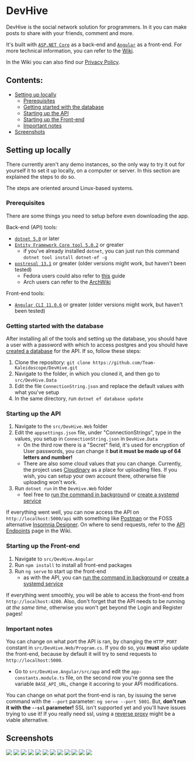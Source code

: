 # DevHive

DevHive is the social network solution for programmers. In it you can make posts to share with your friends, comment and more.

It's built with [`ASP.NET Core`](https://docs.microsoft.com/en-us/aspnet/core/introduction-to-aspnet-core?view=aspnetcore-5.0) as a back-end and [`Angular`](https://angular.io/) as a front-end. For more technical information, you can refer to the [Wiki](https://github.com/Team-Kaleidoscope/DevHive/wiki).

In the Wiki you can also find our [Privacy Policy](https://github.com/Team-Kaleidoscope/DevHive/wiki/Privacy-Policy).

## Contents:
- [Setting up locally](#setting-up-locally)
  - [Prerequisites](#prerequisites)
  - [Getting started with the database](#getting-started-with-the-database)
  - [Starting up the API](#starting-up-the-api)
  - [Starting up the Front-end](#starting-up-the-front-end)
  - [Important notes](#important-notes)
- [Screenshots](#screenshots)

## Setting up locally

There currently aren't any demo instances, so the only way to try it out for yourself it to set it up locally, on a computer or server. In this section are explained the steps to do so.

The steps are oriented around Linux-based systems.

### Prerequisites

There are some things you need to setup before even downloading the app.

Back-end (API) tools:
- [`dotnet 5.0`](https://docs.microsoft.com/en-us/dotnet/core/install/linux) or later
- [`Entity Framework Core tool 5.0.2`](https://docs.microsoft.com/en-us/ef/core/cli/dotnet) or greater
  - if you've already installed `dotnet`, you can just run this command `dotnet tool install dotnet-ef -g`
- [`postresql 13.1`](https://www.digitalocean.com/community/tutorials/how-to-install-and-use-postgresql-on-ubuntu-20-04) or greater (older versions might work, but haven't been tested)
  - Fedora users could also refer to [this](https://computingforgeeks.com/how-to-install-postgresql-12-on-fedora/) guide
  - Arch users can refer to the [ArchWiki](https://wiki.archlinux.org/index.php/PostgreSQL)

Front-end tools:
- [`Angular CLI 11.0.6`](https://www.tecmint.com/install-angular-cli-on-linux/) or greater (older versions might work, but haven't been tested)

### Getting started with the database

After installing all of the tools and setting up the database, you should have a user with a password with which to access postgres and you should have [created a database](https://www.tutorialspoint.com/postgresql/postgresql_create_database.htm) for the API. If so, follow these steps:

1. Clone the repository: `git clone https://github.com/Team-Kaleidoscope/DevHive.git`
2. Navigate to the folder, in which you cloned it, and then go to `src/DevHive.Data`
3. Edit the file `ConnectionString.json` and replace the default values with what you've setup
4. In the same directory, run `dotnet ef database update`

### Starting up the API

1. Navigate to the `src/DevHive.Web` folder
2. Edit the `appsettings.json` file, under "ConnectionStrings", type in the values, you setup in `ConnectionString.json` in `DevHive.Data`
   - On the third row there is a "Secret" field, it's used for encryption of User passwords, you can change it **but it must be made up of 64 letters and number!**
   - There are also some cloud values that you can change. Currently, the project uses [Cloudinary](https://cloudinary.com/) as a place for uploading files. If you wish, you can setup your own account there, otherwise file uploading won't work.
3. Run `dotnet run` in the `DevHive.Web` folder
   - feel free to [run the command in background](https://linuxize.com/post/how-to-run-linux-commands-in-background/) or [create a systemd service](https://medium.com/@benmorel/creating-a-linux-service-with-systemd-611b5c8b91d6)

If everything went well, you can now access the API on `http://localhost:5000/api` with something like [Postman](https://www.postman.com/) or the FOSS alternative [Insomnia Designer](https://github.com/Kong/insomnia). On where to send requests, refer to the [API Endpoints](https://github.com/Team-Kaleidoscope/DevHive/wiki/API-Endpoints) page in the Wiki.

### Starting up the Front-end

1. Navigate to `src/DevHive.Angular`
2. Run `npm install` to install all front-end packages
3. Run `ng serve` to start up the front-end
   - as with the API, you can [run the command in background](https://linuxize.com/post/how-to-run-linux-commands-in-background/) or [create a systemd service](https://medium.com/@benmorel/creating-a-linux-service-with-systemd-611b5c8b91d6)

If everything went smoothly, you will be able to access the front-end from `http://localhost:4200`. Also, don't forget that the API needs to be running *at the same time*, otherwise you won't get beyond the Login and Register pages!

### Important notes

You can change on what port the API is ran, by changing the `HTTP_PORT` constant in `src/DevHive.Web/Program.cs`. If you do so, you **must** also update the front-end, because by default it will try to send requests to `http://localhost:5000`. 
- Go to `src/DevHive.Angular/src/app` and edit the `app-constants.module.ts` file, on the second row you're gonna see the variable `BASE_API_URL`, change it accoring to your API modifications.

You can change on what port the front-end is ran, by issuing the serve command with the `--port` parameter: `ng serve --port 5001`. But, **don't run it with the `--ssl` parameter!** SSL isn't supported yet and you'll have issues trying to use it! If you really need ssl, using a [reverse proxy](https://www.cloudflare.com/learning/cdn/glossary/reverse-proxy/) might be a viable alternative.

## Screenshots

![](./screenshots/register.png)
![](./screenshots/login.png)
![](./screenshots/feed.png)
![](./screenshots/creating-post.png)
![](./screenshots/your-profile-page.png)
![](./screenshots/your-settings-page.png)
![](./screenshots/edit.png)
![](./screenshots/post-page.png)
![](./screenshots/post-page-with-comments.png)
![](./screenshots/comment-page.png)
![](./screenshots/another-user-logged-in.png)
![](./screenshots/admin-panel.png)
